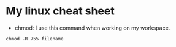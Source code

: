 # My linux cheat sheet

 - chmod:  I use this command when working on my workspace. 
 
 ```
 chmod -R 755 filename
